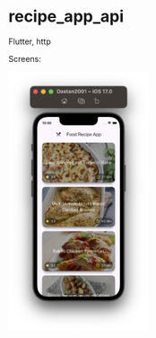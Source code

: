 # recipe_app_api

Flutter, http

Screens: 


<p float="left">
  <img src="1.png" width="250" />   
</p>
